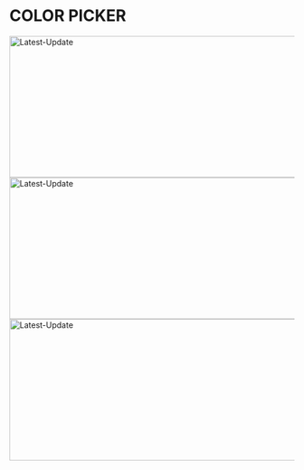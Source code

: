 # COLOR PICKER
 <a href="https://gradientcolorpicker.vercel.app/"><img alt="Latest-Update" width="600px" height="250px" src="https://github.com/user-attachments/assets/0efd7890-1103-41ee-9e25-61268ee60adc" /></a><br>
  <a href="https://gradientcolorpicker.vercel.app/"><img alt="Latest-Update" width="600px" height="250px" src="https://github.com/user-attachments/assets/dbe2ca43-5a6d-4313-885d-e0534e193da8" /></a><br>
   <a href="https://gradientcolorpicker.vercel.app/"><img alt="Latest-Update" width="600px" height="250px" src="https://github.com/user-attachments/assets/6dbfd63d-9ac8-4f27-b1fc-165dddb58738" /></a><br>

